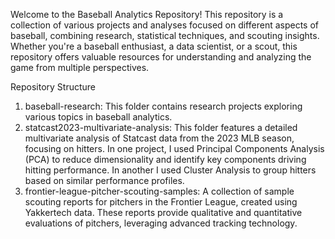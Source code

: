 Welcome to the Baseball Analytics Repository! This repository is a collection of various projects and analyses focused on different aspects of baseball, combining research, statistical techniques, and scouting insights. Whether you're a baseball enthusiast, a data scientist, or a scout, this repository offers valuable resources for understanding and analyzing the game from multiple perspectives.

Repository Structure
1. baseball-research: This folder contains research projects exploring various topics in baseball analytics. 
2. statcast2023-multivariate-analysis: This folder features a detailed multivariate analysis of Statcast data from the 2023 MLB season, focusing on hitters. In one project, I used Principal Components Analysis (PCA) to reduce dimensionality and identify key components driving hitting performance. In another I used  Cluster Analysis to group hitters based on similar performance profiles.
3. frontier-league-pitcher-scouting-samples: A collection of sample scouting reports for pitchers in the Frontier League, created using Yakkertech data. These reports provide qualitative and quantitative evaluations of pitchers, leveraging advanced tracking technology.
